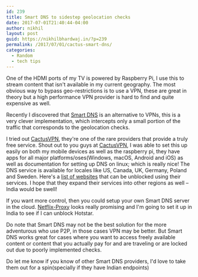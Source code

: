```yaml
---
id: 239
title: Smart DNS to sidestep geolocation checks
date: 2017-07-01T21:40:44-04:00
author: nikhil
layout: post
guid: https://nikhilbhardwaj.in/?p=239
permalink: /2017/07/01/cactus-smart-dns/
categories:
  - Random
  - tech tips
---
```

One of the HDMI ports of my TV is powered by Raspberry Pi, I use this to stream content that isn't available in my current geography. The most obvious way to bypass geo-restrictions is to use a VPN, these are great in theory but a high performance VPN provider is hard to find and quite expensive as well.

Recently I discovered that [Smart DNS](https://en.wikipedia.org/wiki/Smart_DNS_proxy_server) is an alternative to VPNs, this is a very clever implementation, which intercepts only a small portion of the traffic that corresponds to the geolocation checks.

I tried out [CactusVPN](https://www.cactusvpn.com/free-smart-dns/), they're one of the rare providers that provide a truly free service. Shout out to you guys at [CactusVPN](https://www.cactusvpn.com/free-smart-dns-trial/), I was able to set this up easily on both my mobile devices as well as the raspberry pi, they have apps for all major platforms/oses(Windows, macOS, Android and iOS) as well as documentation for setting up DNS on linux; which is really nice! The DNS service is available for locales like US, Canada, UK, Germany, Poland and Sweden. Here's a [list of websites](https://www.cactusvpn.com/smart-dns/unblocked-websites/) that can be unblocked using their services. I hope that they expand their services into other regions as well &#8211; India would be swell!

If you want more control, then you could setup your own Smart DNS server in the cloud. [Netflix-Proxy](https://github.com/ab77/netflix-proxy) looks really promising and I'm going to set it up in India to see if I can unblock Hotstar.

Do note that Smart DNS may not be the best solution for the more adventurous who use P2P, in those cases VPN may be better. But Smart DNS works great for cases where you want to access freely available content or content that you actually pay for and are traveling or are locked out due to poorly implemented checks.

Do let me know if you know of other Smart DNS providers, I'd love to take them out for a spin(specially if they have Indian endpoints)
